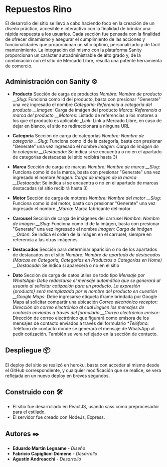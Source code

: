 # Repuestos Rino

El desarrollo del sitio se llevó a cabo haciendo foco en la creación de un diseño práctico, accesible e interactivo con la finalidad de brindar una rápida respuesta a los usuarios.
Cada sección fue pensada con la finalidad de ofrecer dinamismo y asegurar el cumplimiento de las acciones y funcionalidades que proporcionan un sitio óptimo, personalizado y de fácil mantenimiento.
La integración del mismo con la plataforma Sanity proporcionan un carácter autoadministrable de alto grado y, de la combinación con el sitio de Mercado Libre, resulta una potente herramienta de comercio.

## Administración con Sanity ⚙️

- **Producto** Sección de carga de productos
  _*Nombre*: Nombre de producto
  \_\_Slug_: Funciona como id del producto, basta con presionar "Generate" una vez ingresado el nombre
  _*Categoría*: Referencia a categoría del producto
  \_\_Imagen_: Carga de imágen del producto
  _*Marca*: Referencia a marca del producto
  \_\_Motores_: Listado de referencias a los motores a los que el producto es aplicable
  \__Link_: Link a Mercado Libre, en caso de dejar en blanco, el sitio no redireccionará a ninguna URL

- **Categoría** Sección de carga de categorías
  _*Nombre*: Nombre de categoría
  \_\_Slug_: Funciona como id de la categoría, basta con presionar "Generate" una vez ingresado el nombre
  _*Imagen*: Carga de imágen de la categoría
  \_\_Destacada_: Se indica si se encuentra o no en el apartado de categorías destacadas (el sitio recibirá hasta 3)

- **Marca** Sección de carga de marcas
  _*Nombre*: Nombre de marca
  \_\_Slug_: Funciona como id de la marca, basta con presionar "Generate" una vez ingresado el nombre
  _*Imagen*: Carga de imágen de la marca
  \_\_Destacada_: Se indica si se encuentra o no en el apartado de marcas destacadas (el sitio recibirá hasta 3)

- **Motor** Sección de carga de motores
  _*Nombre*: Nombre del motor
  \_\_Slug_: Funciona como id del motor, basta con presionar "Generate" una vez ingresado el nombre
  \__Marca_: Marca fabricante del motor

- **Carousel** Sección de carga de imágenes del carrusel
  _*Nombre*: Nombre de imágen
  \_\_Slug_: Funciona como id de la imágen, basta con presionar "Generate" una vez ingresado el nombre
  _*Imagen*: Carga de imágen
  \_\_Orden_: Se indica el orden de la imágen en el carrusel, siempre en referencia a las otras imágenes

- **Destacados** Sección para determinar aparición o no de los apartados de destacados en el sitio
  _*Nombre*: Nombre de apartado de destacados (Marcas en Categoría, Categorías en Productos o Categorías en Home)
  \_\_Destacada_: Se indica si aparecerá o no en el sitio

- **Dato** Sección de carga de datos útiles de todo tipo
  _*Mensaje por WhatsApp*: Debe redactarse el mensaje automático que se generará al usuario al solicitar cotización para un producto. La expresión {producto} será reemplazada por el nombre del producto en cuestión
  \_\_Google Maps_: Debe ingresarse etiqueta iframe brindada por Google Maps al solicitar compartir una ubicación
  _*Correo electrónico receptor*: Dirección de correo electrónico al cual lleguen los mensajes de contacto enviados a través del formulario
  \_\_Correo electrónico emisor_: Dirección de correo electrónico que figurará como emisora de los mensajes de contacto enviados a través del formulario \*_Teléfono_: Teléfono de contacto donde se generará el mensaje de WhatsApp al pedir cotización. También se vera reflejado en la sección de contacto.

## Despliegue 📦

El deploy del sitio se realizó en heroku, basta con acceder al mismo desde el GitHub correspondiente, y cualquier modificación que se realice, se vera reflejada en un nuevo deploy en breves segundos.

## Construido con 🛠️

- El sitio fue desarrollado en ReactJS, usando sass como preprocesador para el estilado.
- El servidor fue creado con NodeJs, Express.

## Autores ✒️

- **Eduardo Martín Legname** - _Diseño_
- **Fabricio Capiglioni Dómene** - _Desarrollo_
- **Agustín Andreacchi** - _Desarrollo_
